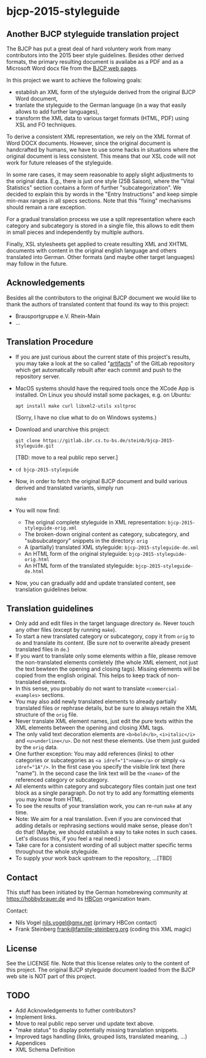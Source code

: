 # bjcp-2015-styleguide

## Another BJCP styleguide translation project

The BJCP has put a great deal of hard voluntery work from many contributors into the 2015 beer style guidelines. Besides other derived formats, the primary resulting document is availabe as a PDF and as a Microsoft Word docx file from the [BJCP web pages](https://www.bjcp.org/stylecenter.php).

In this project we want to achieve the following goals:

- establish an XML form of the styleguide derived from the original BJCP Word document,
- tranlate the styleguide to the German language (in a way that easily allows to add further languages),
- transform the XML data to various target formats (HTML, PDF) using XSL and FO techniques.

To derive a consistent XML representation, we rely on the XML format of Word DOCX documents. However, since the original document is handcrafted by humans, we have to use some hacks in situations where the original document is less consistent. This means that our XSL code will not work for future releases of the styleguide.

In some rare cases, it may seem reasonable to apply slight adjustments to the original data. E.g., there is just one style (25B Saison), where the "Vital Statistics" section contains a form of further "subcategorization". We decided to explain this by words in the "Entry Instructions" and keep simple min-max ranges in all specs sections. Note that this "fixing" mechanisms should remain a rare exception.

For a gradual translation process we use a split representation where each category and subcategory is stored in a single file, this allows to edit them in small pieces and independently by multiple authors.

Finally, XSL stylesheets get applied to create resulting XML and XHTML documents with content in the original english language and others translated into German. Other formats (and maybe other target languages) may follow in the future.

## Acknowledgements

Besides all the contributors to the original BJCP document we would like to thank the authors of translated content that found its way to this project:

- Brausportgruppe e.V. Rhein-Main
- ...

## Translation Procedure

- If you are just curious about the current state of this project's results, you may take a look at the so called "[artifacts](https://gitlab.ibr.cs.tu-bs.de/steinb/bjcp-2015-styleguide/-/jobs/artifacts/master/download?job=build)" of the GitLab repository which get automatically rebuilt after each commit and push to the repository server.

- MacOS systems should have the required tools once the XCode App is installed. On Linux you should install some packages, e.g. on Ubuntu:
  ```
  apt install make curl libxml2-utils xsltproc
  ```
  (Sorry, I have no clue what to do on Windows systems.)
- Download and unarchive this project:
  ```
  git clone https://gitlab.ibr.cs.tu-bs.de/steinb/bjcp-2015-styleguide.git
  ```
  [TBD: move to a real public repo server.]
- ```
  cd bjcp-2015-styleguide
  ```
- Now, in order to fetch the original BJCP document and build various derived and translated variants, simply run
  ```
  make
  ```
- You will now find:
  - The original complete styleguide in XML representation: `bjcp-2015-styleguide-orig.xml`
  - The broken-down original content as category, subcategory, and "subsubcategory" snippets in the directory: `orig`
  - A (partially) translated XML styleguide: `bjcp-2015-styleguide-de.xml`
  - An HTML form of the original styleguide: `bjcp-2015-styleguide-orig.html`
  - An HTML form of the translated styleguide: `bjcp-2015-styleguide-de.html`
- Now, you can gradually add and update translated content, see translation guidelines below.

## Translation guidelines

- Only add and edit files in the target language directory `de`. Never touch any other files (except by running `make`).
- To start a new translated category or subcategory, copy it from `orig` to `de` and translate its content. (Be sure not to overwrite already present translated files in `de`.)
- If you want to translate only some elements within a file, please remove the non-translated elements comletely (the whole XML element, not just the text bewteen the opening and closing tags). Missing elements will be copied from the english original. This helps to keep track of non-translated elements.
- In this sense, you probably do not want to translate `<commercial-examples>` sections.
- You may also add newly translated elements to already partially translated files or rephrase details, but be sure to always retain the XML structure of the `orig` file.
- Never translate XML element names, just edit the pure texts within the XML elements between the opening and closing XML tags.
- The only valid text decoration elements are `<b>bold</b>`, `<i>italic</i>` and `<u>underline</u>`. Do not nest these elements. Use them just guided by the `orig` data.
- One further exception: You may add references (links) to other categories or subcategories as `<a idref="1">name</a>` or simply `<a idref="1A"/>`. In the first case you specify the visible link text (here "name"). In the second case the link text will be the `<name>` of the referenced category or subcategory.
- All elements within category and subcategory files contain just one text block as a single paragraph. Do not try to add any formatting elements you may know from HTML.
- To see the results of your translation work, you can re-run `make` at any time.
- Note: We aim for a real translation. Even if you are convinced that adding details or rephrasing sections would make sense, please don't do that! (Maybe, we should establish a way to take notes in such cases. Let's discuss this, if you feel a real need.)
- Take care for a consistent wording of all subject matter specific terms throughout the whole styleguide.
- To supply your work back upstream to the repository, ...[TBD]

## Contact

This stuff has been initiated by the German homebrewing community at https://hobbybrauer.de and its [HBCon](https://heimbrauconvention.de) organization team.

Contact:
- Nils Vogel <nils.vogel@gmx.net> (primary HBCon contact)
- Frank Steinberg <frank@familie-steinberg.org> (coding this XML magic)

## License

See the LICENSE file. Note that this license relates only to the content of this project. The original BJCP styleguide document loaded from the BJCP web site is NOT part of this project.

## TODO

- Add Acknowledgements to futher contributors?
- Implement links.
- Move to real public repo server und update text above.
- "make status" to display potentially missing translation snippets.
- Improved tags handling (links, grouped lists, translated meaning, ...)
- Appendices
- XML Schema Definition
